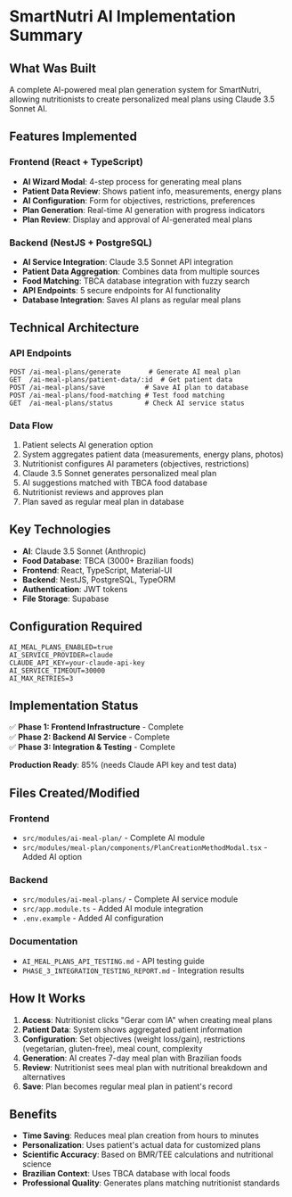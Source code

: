 # SmartNutri AI Implementation Summary

## What Was Built

A complete AI-powered meal plan generation system for SmartNutri, allowing nutritionists to create personalized meal plans using Claude 3.5 Sonnet AI.

## Features Implemented

### Frontend (React + TypeScript)
- **AI Wizard Modal**: 4-step process for generating meal plans
- **Patient Data Review**: Shows patient info, measurements, energy plans
- **AI Configuration**: Form for objectives, restrictions, preferences
- **Plan Generation**: Real-time AI generation with progress indicators
- **Plan Review**: Display and approval of AI-generated meal plans

### Backend (NestJS + PostgreSQL)
- **AI Service Integration**: Claude 3.5 Sonnet API integration
- **Patient Data Aggregation**: Combines data from multiple sources
- **Food Matching**: TBCA database integration with fuzzy search
- **API Endpoints**: 5 secure endpoints for AI functionality
- **Database Integration**: Saves AI plans as regular meal plans

## Technical Architecture

### API Endpoints
```
POST /ai-meal-plans/generate       # Generate AI meal plan
GET  /ai-meal-plans/patient-data/:id  # Get patient data
POST /ai-meal-plans/save          # Save AI plan to database
POST /ai-meal-plans/food-matching # Test food matching
GET  /ai-meal-plans/status        # Check AI service status
```

### Data Flow
1. Patient selects AI generation option
2. System aggregates patient data (measurements, energy plans, photos)
3. Nutritionist configures AI parameters (objectives, restrictions)
4. Claude 3.5 Sonnet generates personalized meal plan
5. AI suggestions matched with TBCA food database
6. Nutritionist reviews and approves plan
7. Plan saved as regular meal plan in database

## Key Technologies

- **AI**: Claude 3.5 Sonnet (Anthropic)
- **Food Database**: TBCA (3000+ Brazilian foods)
- **Frontend**: React, TypeScript, Material-UI
- **Backend**: NestJS, PostgreSQL, TypeORM
- **Authentication**: JWT tokens
- **File Storage**: Supabase

## Configuration Required

```env
AI_MEAL_PLANS_ENABLED=true
AI_SERVICE_PROVIDER=claude
CLAUDE_API_KEY=your-claude-api-key
AI_SERVICE_TIMEOUT=30000
AI_MAX_RETRIES=3
```

## Implementation Status

✅ **Phase 1: Frontend Infrastructure** - Complete  
✅ **Phase 2: Backend AI Service** - Complete  
✅ **Phase 3: Integration & Testing** - Complete  

**Production Ready**: 85% (needs Claude API key and test data)

## Files Created/Modified

### Frontend
- `src/modules/ai-meal-plan/` - Complete AI module
- `src/modules/meal-plan/components/PlanCreationMethodModal.tsx` - Added AI option

### Backend  
- `src/modules/ai-meal-plans/` - Complete AI service module
- `src/app.module.ts` - Added AI module integration
- `.env.example` - Added AI configuration

### Documentation
- `AI_MEAL_PLANS_API_TESTING.md` - API testing guide
- `PHASE_3_INTEGRATION_TESTING_REPORT.md` - Integration results

## How It Works

1. **Access**: Nutritionist clicks "Gerar com IA" when creating meal plans
2. **Patient Data**: System shows aggregated patient information
3. **Configuration**: Set objectives (weight loss/gain), restrictions (vegetarian, gluten-free), meal count, complexity
4. **Generation**: AI creates 7-day meal plan with Brazilian foods
5. **Review**: Nutritionist sees meal plan with nutritional breakdown and alternatives
6. **Save**: Plan becomes regular meal plan in patient's record

## Benefits

- **Time Saving**: Reduces meal plan creation from hours to minutes
- **Personalization**: Uses patient's actual data for customized plans
- **Scientific Accuracy**: Based on BMR/TEE calculations and nutritional science
- **Brazilian Context**: Uses TBCA database with local foods
- **Professional Quality**: Generates plans matching nutritionist standards